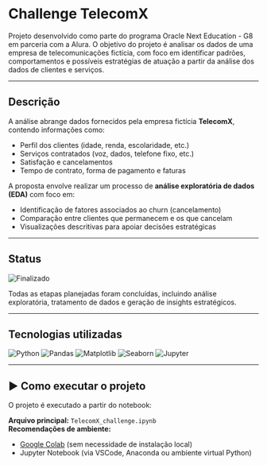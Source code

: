# Challenge TelecomX 

Projeto desenvolvido como parte do programa Oracle Next Education - G8 em parceria com a Alura. O objetivo do projeto é analisar os dados de uma empresa de telecomunicações fictícia, com foco em identificar padrões, comportamentos e possíveis estratégias de atuação a partir da análise dos dados de clientes e serviços.

---

##  Descrição

A análise abrange dados fornecidos pela empresa fictícia **TelecomX**, contendo informações como:

- Perfil dos clientes (idade, renda, escolaridade, etc.)
- Serviços contratados (voz, dados, telefone fixo, etc.)
- Satisfação e cancelamentos
- Tempo de contrato, forma de pagamento e faturas

A proposta envolve realizar um processo de **análise exploratória de dados (EDA)** com foco em:

- Identificação de fatores associados ao churn (cancelamento)
- Comparação entre clientes que permanecem e os que cancelam
- Visualizações descritivas para apoiar decisões estratégicas

---

##  Status

![Finalizado](https://img.shields.io/badge/status-finalizado-brightgreen)

Todas as etapas planejadas foram concluídas, incluindo análise exploratória, tratamento de dados e geração de insights estratégicos.

---

##  Tecnologias utilizadas

![Python](https://img.shields.io/badge/python-3.10-blue.svg)
![Pandas](https://img.shields.io/badge/pandas-1.5+-150458)
![Matplotlib](https://img.shields.io/badge/matplotlib-3.5+-darkgreen)
![Seaborn](https://img.shields.io/badge/seaborn-0.11+-lightblue)
![Jupyter](https://img.shields.io/badge/jupyter-notebook-orange)

---

## ▶️ Como executar o projeto

O projeto é executado a partir do notebook:

**Arquivo principal:** `TelecomX_challenge.ipynb`  
**Recomendações de ambiente:**

- [Google Colab](https://colab.research.google.com/) (sem necessidade de instalação local)
- Jupyter Notebook (via VSCode, Anaconda ou ambiente virtual Python)
